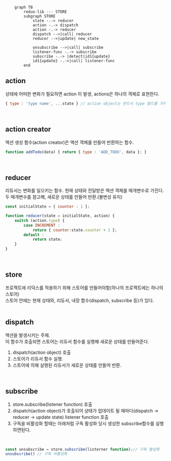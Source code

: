 ```mermaid
    graph TB
        redux-lib --- STORE
        subgraph STORE
            state -.-> reducer
            action -.-> dispatch
            action -.-> reducer
            dispatch -->|call| reducer
            reducer -->|update| new_state
            
            unsubscribe -->|call| subscribe
            listener-func -.-> subscribe
            subscribe -.-> |detect|id1{update}
            id1{update} -.->|call| listener-func
        end
```

## action
상태에 어떠한 변화가 필요하면 action 이 발생, actions은 하나의 객체로 표현한다.<br>
```javascript
{ type : 'type name', ...state } // action object는 반드시 type 필드를 가져야 한다.
```
<br>

## action creator
액션 생성 함수(action creator)은 액션 객체를 만들어 반환하는 함수.

```javascript
function addTodo(data) { return { type : 'ADD_TODO', data }; }
```
<br>

## reducer
리듀서는 변화를 일으키는 함수. 현재 상태와 전달받은 액션 객체를 매개변수로 가진다.<br>
두 매개변수를 참고해, 새로운 상태를 만들어 반환.(불변성 유지)<br>

```javascript
const initialState = { counter : 1 };

function reducer(state = initialState, action) {
    switch (action.type) {
        case INCREMENT :
            return { counter:state.counter + 1 };
        default :
            return state;
    }
}
```
<br>

## store
프로젝트에 리덕스를 적용하기 위해 스토어를 만들어야함(하나의 프로젝트에는 하나의 스토어)<br>
스토어 안에는 현재 상태와, 리듀서, 내장 함수(dispatch, subscribe 등)가 있다.<br>
<br>

## dispatch
액션을 발생시키는 주체. <br>
이 함수가 호출되면 스토어는 리듀서 함수를 실행해 새로운 상태를 만들어준다.<br>

1. dispatch(action object) 호출
2. 스토어가 리듀서 함수 실행.
3. 스토어에 의해 실행된 리듀서가 새로운 상태를 만들어 반환.
<br>

## subscribe
1. store.subscribe(listener function) 호출
2. dispatch(action object)가 호출되어 상태가 업데이트 될 때마다(dispatch -> reducer -> update state)
   listener function 호출
3. 구독을 비활성화 할때는 아래처럼 구독 활성화 당시 생성한 subscribe함수를 실행하면된다.
<br>

```javascript
const unsubscribe = store.subscribe(listerner function);// 구독 활성화
unsubscribe() // 구독 비활성화
```
